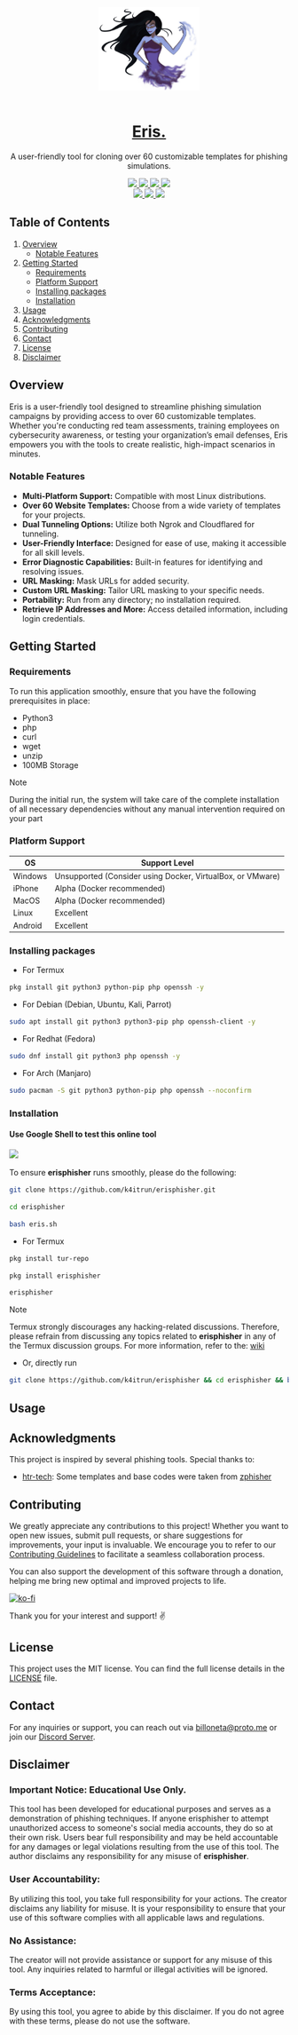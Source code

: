 <div align="center">
  <picture>
    <img 
      src=".github/IMG/erisphisher.png" 
      height="150"
      loading="lazy"
      style="margin-bottom: 15px;"
      alt="erisphisher logo"
    />
  </picture>
  
<h1>
  <a href="https://github.com/k4itrun/erisphisher" target="_blank" rel="noopener noreferrer">
    Eris.
  </a>
</h1>
</div>

<p align="center">
  A user-friendly tool for cloning over 60 customizable templates for phishing simulations.
</p>

<div align="center">
<a aria-label="GitHub Maintained" href="https://github.com/k4itrun/erisphisher/blob/master/license.md">
    <img src="https://img.shields.io/badge/No-%5dd348f0?logo=github&style=flat-square&label=Maintained%3F">
  </a>
  <a aria-label="License" href="https://github.com/k4itrun/erisphisher/blob/master/license.md">
    <img src="https://img.shields.io/github/license/k4itrun/erisphisher?color=%5dd348f0&logo=github&style=flat-square&label=License">
  </a>
  <a aria-label="Version" href="https://github.com/k4itrun/erisphisher/releases">
    <img src="https://img.shields.io/github/v/release/k4itrun/erisphisher?color=%5dd348f0&logo=github&style=flat-square&label=Version">
  </a>
  <a aria-label="Discord" href="https://discord.gg/A6Vu7gYE">
    <img src="https://img.shields.io/discord/903684797560397915?color=%5dd348f0&logo=discord&style=flat-square&logoColor=fff&label=Discord">
  </a>
</div>

<div align="center">
  <a aria-label="Stars" href="https://github.com/k4itrun/erisphisher">
    <img src="https://img.shields.io/github/stars/k4itrun/erisphisher?color=%5dd348f0&logo=github&style=flat-square&label=Stars">
  </a>
  <a aria-label="Forks" href="https://github.com/k4itrun/erisphisher/releases">
    <img src="https://img.shields.io/github/forks/k4itrun/erisphisher?color=%5dd348f0&logo=github&style=flat-square&label=Forks">
  </a>
  <a aria-label="Issues" href="https://github.com/k4itrun/erisphisher/issues">
    <img src="https://img.shields.io/github/issues/k4itrun/erisphisher?color=%5dd348f0&logo=github&style=flat-square&label=Issues">
  </a>
</div>

## Table of Contents

1. [Overview](#overview)
   - [Notable Features](#notable-features)
2. [Getting Started](#getting-started)
   - [Requirements](#requirements)
   - [Platform Support](#platform-support)
   - [Installing packages](#installing-packages)
   - [Installation](#installation)
3. [Usage](#usage)
4. [Acknowledgments](#acknowledgments)
5. [Contributing](#contributing)
6. [Contact](#contact)
7. [License](#license)
8. [Disclaimer](#disclaimer)


## Overview

Eris is a user-friendly tool designed to streamline phishing simulation campaigns by providing access to over 60 customizable templates. Whether you're conducting red team assessments, training employees on cybersecurity awareness, or testing your organization’s email defenses, Eris empowers you with the tools to create realistic, high-impact scenarios in minutes.

### Notable Features

- **Multi-Platform Support:** Compatible with most Linux distributions.
- **Over 60 Website Templates:** Choose from a wide variety of templates for your projects.
- **Dual Tunneling Options:** Utilize both Ngrok and Cloudflared for tunneling.
- **User-Friendly Interface:** Designed for ease of use, making it accessible for all skill levels.
- **Error Diagnostic Capabilities:** Built-in features for identifying and resolving issues.
- **URL Masking:** Mask URLs for added security.
- **Custom URL Masking:** Tailor URL masking to your specific needs.
- **Portability:** Run from any directory; no installation required.
- **Retrieve IP Addresses and More:** Access detailed information, including login credentials.

## Getting Started

### Requirements

To run this application smoothly, ensure that you have the following prerequisites in place:
- Python3
- php
- curl
- wget
- unzip
- 100MB Storage

> [!NOTE]
> During the initial run, the system will take care of the complete installation of all necessary dependencies without any manual intervention required on your part

### Platform Support

| OS        | Support Level        |
|-----------|----------------------|
| Windows   | Unsupported (Consider using Docker, VirtualBox, or VMware) |
| iPhone    | Alpha (Docker recommended) |
| MacOS     | Alpha (Docker recommended) |
| Linux     | Excellent |
| Android   | Excellent |

### Installing packages

- For Termux
```bash
pkg install git python3 python-pip php openssh -y
```

- For Debian (Debian, Ubuntu, Kali, Parrot)
```bash
sudo apt install git python3 python3-pip php openssh-client -y
```

- For Redhat (Fedora)
```bash
sudo dnf install git python3 php openssh -y
```

- For Arch (Manjaro)
```bash
sudo pacman -S git python3 python-pip php openssh --noconfirm
```

### Installation

#### Use Google Shell to test this online tool

<p align="left">
  <a href="https://shell.cloud.google.com/cloudshell/open?cloudshell_git_repo=https://github.com/k4itrun/erisphisher.git&tutorial=README.md" target="_blank"><img src="https://gstatic.com/cloudssh/images/open-btn.svg"></a>
</p>

To ensure **erisphisher** runs smoothly, please do the following:

```bash
git clone https://github.com/k4itrun/erisphisher.git
```
```bash
cd erisphisher
```
```bash
bash eris.sh
```

- For Termux
```bash
pkg install tur-repo
```
```bash
pkg install erisphisher
```
```bash
erisphisher
```

> [!NOTE]
> Termux strongly discourages any hacking-related discussions. Therefore, please refrain from discussing any topics related to **erisphisher** in any of the Termux discussion groups. For more information, refer to the: [wiki](https://wiki.termux.com/wiki/hacking)

- Or, directly run
```bash
git clone https://github.com/k4itrun/erisphisher && cd erisphisher && bash eris.sh
```

## Usage

## Acknowledgments

This project is inspired by several phishing tools. Special thanks to:

- [htr-tech](https://github.com/htr-tech/zphisher/blob/master/zphisher.sh#L204): Some templates and base codes were taken from [zphisher](https://github.com/htr-tech/zphisher/blob/master/zphisher.sh#L204)

## Contributing

We greatly appreciate any contributions to this project! Whether you want to open new issues, submit pull requests, or share suggestions for improvements, your input is invaluable. We encourage you to refer to our [Contributing Guidelines](CONTRIBUTING.md) to facilitate a seamless collaboration process.

You can also support the development of this software through a donation, helping me bring new optimal and improved projects to life.

[![ko-fi](https://ko-fi.com/img/githubbutton_sm.svg)](https://ko-fi.com/A0A11481X5)

Thank you for your interest and support! ✌️

## License

This project uses the MIT license. You can find the full license details in the [LICENSE](license.md) file.

## Contact

For any inquiries or support, you can reach out via [billoneta@proto.me](mailto:billoneta@proto.me) or join our [Discord Server](https://discord.gg/A6Vu7gYE).

## Disclaimer

### Important Notice: Educational Use Only.

This tool has been developed for educational purposes and serves as a demonstration of phishing techniques. If anyone erisphisher to attempt unauthorized access to someone's social media accounts, they do so at their own risk. Users bear full responsibility and may be held accountable for any damages or legal violations resulting from the use of this tool. The author disclaims any responsibility for any misuse of **erisphisher**.

### User Accountability:
By utilizing this tool, you take full responsibility for your actions. The creator disclaims any liability for misuse. It is your responsibility to ensure that your use of this software complies with all applicable laws and regulations.

### No Assistance:
The creator will not provide assistance or support for any misuse of this tool. Any inquiries related to harmful or illegal activities will be ignored.

### Terms Acceptance:
By using this tool, you agree to abide by this disclaimer. If you do not agree with these terms, please do not use the software.
